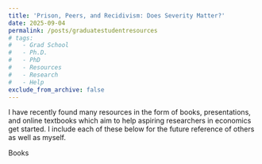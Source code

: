 ```yaml
---
title: 'Prison, Peers, and Recidivism: Does Severity Matter?'
date: 2025-09-04
permalink: /posts/graduatestudentresources
# tags:
#   - Grad School
#   - Ph.D.
#   - PhD
#   - Resources
#   - Research
#   - Help
exclude_from_archive: false
---
```


I have recently found many resources in the form of books, presentations, and online textbooks which aim to help aspiring researchers in economics get started. I include each of these below for the future reference of others as well as myself.

Books
